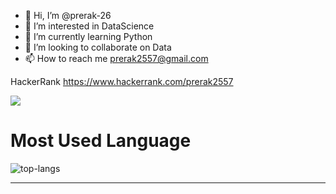 - 👋 Hi, I’m @prerak-26
- 👀 I’m interested in DataScience
- 🌱 I’m currently learning Python
- 💞️ I’m looking to collaborate on Data
- 📫 How to reach me prerak2557@gmail.com

<!---
prerak-26/prerak-26 is a ✨ special ✨ repository because its `README.md` (this file) appears on your GitHub profile.
You can click the Preview link to take a look at your changes.
--->


HackerRank 
https://www.hackerrank.com/prerak2557




<img src="https://github-readme-stats.vercel.app/api?username=prerak-26&&show_icons=true&title_color=ffffff&icon_color=bb2acf&text_color=daf7dc&bg_color=151515">


# Most Used Language #

![top-langs](https://github-readme-stats.vercel.app/api/top-langs?username=prerak-26&show_icons=true&title_color=fff&icon_color=79ff97&text_color=9f9f9f&bg_color=151515)

---


